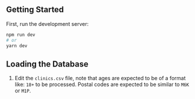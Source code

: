 ## Getting Started

First, run the development server:

```bash
npm run dev
# or
yarn dev
```

## Loading the Database

1. Edit the `clinics.csv` file, note that ages are expected to be of a format like: `18+` to be processed. Postal codes are expected to be similar to `M6K` or `M1P`.
